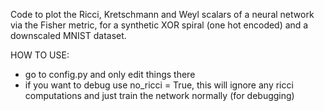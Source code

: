 Code to plot the Ricci, Kretschmann and Weyl scalars of a neural network via the Fisher metric, for a synthetic XOR spiral (one hot encoded) and a downscaled MNIST dataset. 

HOW TO USE:
- go to config.py and only edit things there
- if you want to debug use no_ricci = True, this will ignore any ricci computations and just train the network normally (for debugging)
